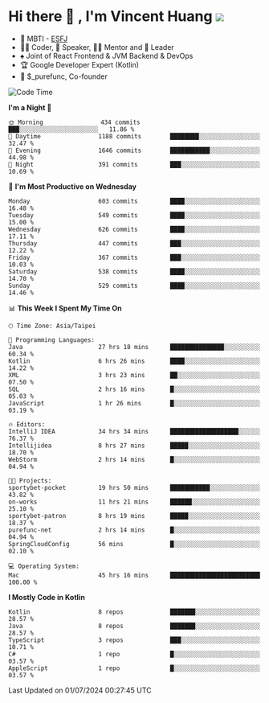 # Hi there 👋 , I'm Vincent Huang ![](https://komarev.com/ghpvc/?username=Jian-Min-Huang)
- 👀 MBTI - [ESFJ](https://www.16personalities.com/esfj-personality)
- 👨‍💻 Coder, 🎤 Speaker, 👨‍🏫 Mentor and 🚀 Leader
- ♠️ Joint of React Frontend & JVM Backend & DevOps
- 🏆 Google Developer Expert (Kotlin)
- 💼 $_purefunc, Co-founder

<!--START_SECTION:waka-->
![Code Time](http://img.shields.io/badge/Code%20Time-3%2C988%20hrs%2039%20mins-blue)

**I'm a Night 🦉** 

```text
🌞 Morning                434 commits         ███░░░░░░░░░░░░░░░░░░░░░░   11.86 % 
🌆 Daytime                1188 commits        ████████░░░░░░░░░░░░░░░░░   32.47 % 
🌃 Evening                1646 commits        ███████████░░░░░░░░░░░░░░   44.98 % 
🌙 Night                  391 commits         ███░░░░░░░░░░░░░░░░░░░░░░   10.69 % 
```
📅 **I'm Most Productive on Wednesday** 

```text
Monday                   603 commits         ████░░░░░░░░░░░░░░░░░░░░░   16.48 % 
Tuesday                  549 commits         ████░░░░░░░░░░░░░░░░░░░░░   15.00 % 
Wednesday                626 commits         ████░░░░░░░░░░░░░░░░░░░░░   17.11 % 
Thursday                 447 commits         ███░░░░░░░░░░░░░░░░░░░░░░   12.22 % 
Friday                   367 commits         ███░░░░░░░░░░░░░░░░░░░░░░   10.03 % 
Saturday                 538 commits         ████░░░░░░░░░░░░░░░░░░░░░   14.70 % 
Sunday                   529 commits         ████░░░░░░░░░░░░░░░░░░░░░   14.46 % 
```


📊 **This Week I Spent My Time On** 

```text
🕑︎ Time Zone: Asia/Taipei

💬 Programming Languages: 
Java                     27 hrs 18 mins      ███████████████░░░░░░░░░░   60.34 % 
Kotlin                   6 hrs 26 mins       ████░░░░░░░░░░░░░░░░░░░░░   14.22 % 
XML                      3 hrs 23 mins       ██░░░░░░░░░░░░░░░░░░░░░░░   07.50 % 
SQL                      2 hrs 16 mins       █░░░░░░░░░░░░░░░░░░░░░░░░   05.03 % 
JavaScript               1 hr 26 mins        █░░░░░░░░░░░░░░░░░░░░░░░░   03.19 % 

🔥 Editors: 
IntelliJ IDEA            34 hrs 34 mins      ███████████████████░░░░░░   76.37 % 
Intellijidea             8 hrs 27 mins       █████░░░░░░░░░░░░░░░░░░░░   18.70 % 
WebStorm                 2 hrs 14 mins       █░░░░░░░░░░░░░░░░░░░░░░░░   04.94 % 

🐱‍💻 Projects: 
sportybet-pocket         19 hrs 50 mins      ███████████░░░░░░░░░░░░░░   43.82 % 
on-works                 11 hrs 21 mins      ██████░░░░░░░░░░░░░░░░░░░   25.10 % 
sportybet-patron         8 hrs 19 mins       █████░░░░░░░░░░░░░░░░░░░░   18.37 % 
purefunc-net             2 hrs 14 mins       █░░░░░░░░░░░░░░░░░░░░░░░░   04.94 % 
SpringCloudConfig        56 mins             █░░░░░░░░░░░░░░░░░░░░░░░░   02.10 % 

💻 Operating System: 
Mac                      45 hrs 16 mins      █████████████████████████   100.00 % 
```

**I Mostly Code in Kotlin** 

```text
Kotlin                   8 repos             ███████░░░░░░░░░░░░░░░░░░   28.57 % 
Java                     8 repos             ███████░░░░░░░░░░░░░░░░░░   28.57 % 
TypeScript               3 repos             ███░░░░░░░░░░░░░░░░░░░░░░   10.71 % 
C#                       1 repo              █░░░░░░░░░░░░░░░░░░░░░░░░   03.57 % 
AppleScript              1 repo              █░░░░░░░░░░░░░░░░░░░░░░░░   03.57 % 
```




 Last Updated on 01/07/2024 00:27:45 UTC
<!--END_SECTION:waka-->
